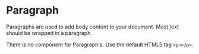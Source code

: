 # Paragraph
Paragraphs are used to add body content to your document. Most text should be wrapped in a paragraph.

There is no component for Paragraph's. Use the default HTML5 tag `<p></p>`.
